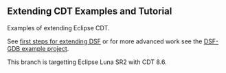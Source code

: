 Extending CDT Examples and Tutorial
-----------------------------------

Examples of extending Eclipse CDT.

See [first steps for extending DSF](/com.kichwacoders.cdt.dsf.tutorial) or for more advanced work see the [DSF-GDB example project](/org.eclipse.cdt.examples.dsf.gdb).

This branch is targetting Eclipse Luna SR2 with CDT 8.6.



